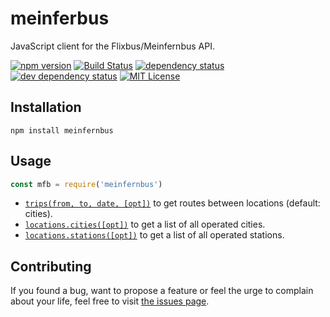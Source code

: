 # meinferbus

JavaScript client for the Flixbus/Meinfernbus API.

[![npm version](https://img.shields.io/npm/v/meinfernbus.svg)](https://www.npmjs.com/package/meinfernbus)
[![Build Status](https://travis-ci.org/juliuste/meinfernbus.svg?branch=master)](https://travis-ci.org/juliuste/meinfernbus)
[![dependency status](https://img.shields.io/david/juliuste/meinfernbus.svg)](https://david-dm.org/juliuste/meinfernbus)
[![dev dependency status](https://img.shields.io/david/dev/juliuste/meinfernbus.svg)](https://david-dm.org/juliuste/meinfernbus#info=devDependencies)
[![MIT License](https://img.shields.io/badge/license-MIT-black.svg)](https://opensource.org/licenses/MIT)

## Installation

```shell
npm install meinfernbus
```

## Usage

```javascript
const mfb = require('meinfernbus')
```

- [`trips(from, to, date, [opt])`](docs/trips.md) to get routes between locations (default: cities).
- [`locations.cities([opt])`](docs/locations.cities.md) to get a list of all operated cities.
- [`locations.stations([opt])`](docs/locations.stations.md) to get a list of all operated stations.


## Contributing

If you found a bug, want to propose a feature or feel the urge to complain about your life, feel free to visit [the issues page](https://github.com/juliuste/meinfernbus/issues).